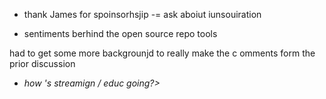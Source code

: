 -  thank James for spoinsorhsjip
-= ask aboiut iunsouiration 

- sentiments berhind the open source repo tools

had to  get some more backgrounjd  to really make the  c omments form the prior discussion

- _how 's streamign / educ  going?>_

